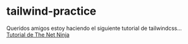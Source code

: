 # tailwind-practice

Queridos amigos estoy haciendo el siguiente tutorial de tailwindcss... 
<a href="https://www.youtube.com/watch?v=3ZMUgga6SsY" target="_blank">Tutorial de The Net Ninja</a>

